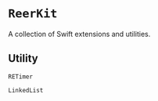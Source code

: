 # ``ReerKit``

A collection of Swift extensions and utilities.


## Utility

``RETimer``

``LinkedList``
